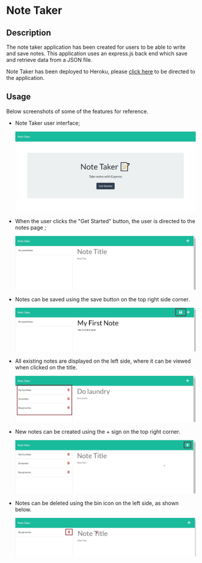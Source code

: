 # Note Taker

## Description

The note taker application has been created for users to be able to write and save notes. This application uses an express.js back end which save and retrieve data from a JSON file.

Note Taker has been deployed to Heroku, please [click here](https://murmuring-mountain-65060.herokuapp.com/) to be directed to the application.

## Usage

Below screenshots of some of the features for reference.

- Note Taker user interface;

  ![Note Taker User Interface](public/assets/images/screenshots/01-note-taker-ui.jpg)

- When the user clicks the "Get Started" button, the user is directed to the notes page ;

  ![Notes Page](public/assets/images/screenshots/02-notes-page.jpg)

- Notes can be saved using the save button on the top right side corner.

  ![Search History](public/assets/images/screenshots/03-save-notes.jpg)

- All existing notes are displayed on the left side, where it can be viewed when clicked on the title.

  ![Existing Notes](public/assets/images/screenshots/04-existing-notes.jpg)

- New notes can be created using the + sign on the top right corner.

  ![Create New Note](public/assets/images/screenshots/05-create-new-note.jpg)

- Notes can be deleted using the bin icon on the left side, as shown below.

  ![Delete Note](public/assets/images/screenshots/06-delete-notes.jpg)
